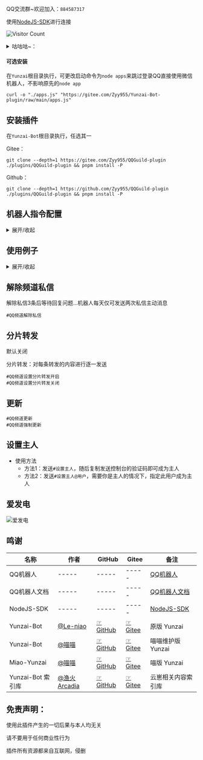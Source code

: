 QQ交流群~欢迎加入：`884587317`

使用[NodeJS-SDK](https://github.com/tencent-connect/bot-node-sdk)进行连接

![Visitor Count](https://profile-counter.glitch.me/Zyy955-QQGuild-plugin/count.svg)

<details><summary>咕咕咕~：</summary>
- [√] 基础消息收发
- [√] 撤回消息
- [√] 引用消息
- [√] 消息转发 
    - [ ] 优化消息转发逻辑 主流插件基本已经支持...
    - [√] `xiaoyao-cvs-plugin`插件的`#刷新ck`指令暂未适配...等待pr通过，可正常使用指令
- [√] 根据api返回的状态码对图片进行缩放后重新发送图片...例如`xiaoyao-cvs-plugin`的星铁图鉴
- [√] 替换url中成为链接的字符，使其可以正常发送... 
- [√] 将发送失败状态码和原因通过图片进行回复用户...
- [√] 可控制台执行`#QQ频道设置...`
- [√] 适配`Bot.pickGroup(group_id).sendMsg("QQGuild-plugin：主动消息")`方法
    - 私聊主动消息不打算适配 官方api只允许机器人每天向单个用户推送两条主动消息
- [ ] 适配设置、删除精华 应该不适配主体方法，会由插件自身完成...(再看)
- [√] 适配`设置主人`插件

</details>

#### 可选安装
在`Yunzai`根目录执行，可更改启动命令为`node apps`来跳过登录QQ直接使用微信机器人，不影响原先的`node app`
```
curl -o "./apps.js" "https://gitee.com/Zyy955/Yunzai-Bot-plugin/raw/main/apps.js"
```

## 安装插件

在`Yunzai-Bot`根目录执行，任选其一

Gitee：
```
git clone --depth=1 https://gitee.com/Zyy955/QQGuild-plugin ./plugins/QQGuild-plugin && pnpm install -P
```

Github：
```
git clone --depth=1 https://github.com/Zyy955/QQGuild-plugin ./plugins/QQGuild-plugin && pnpm install -P
```

## 机器人指令配置

<details><summary>展开/收起</summary>

支持在控制台配置机器人，例如输入`#QQ频道设置...`

添加机器人：
```
#QQ频道设置 是否沙盒:是否私域:appID:token 是=1 否=0
```

删除机器人：
```
#QQ频道设置 是否沙盒:是否私域:appID:token 是=1 否=0
```

查看机器人：
```
#QQ频道账号
```
</details>

## 使用例子

<details><summary>展开/收起</summary>

是否沙盒：`是`

是否私域：`是`

appID：`123456789`

token：`abcdefghijklmnopqrstuvwxyz123456`


添加机器人：
```
#QQ频道设置 1:1:123456789:abcdefghijklmnopqrstuvwxyz123456
```

删除机器人：
```
#QQ频道设置 1:1:123456789:abcdefghijklmnopqrstuvwxyz123456
```

查看机器人：
```
#QQ频道账号
```
</details>

## 解除频道私信

解除私信3条后等待回复问题...机器人每天仅可发送两次私信主动消息
```
#QQ频道解除私信
```

## 分片转发

默认关闭

分片转发：对每条转发的内容进行逐一发送
```
#QQ频道设置分片转发开启
#QQ频道设置分片转发关闭
```

## 更新
```
#QQ频道更新
#QQ频道强制更新
```

## 设置主人

- 使用方法
  - 方法1：发送`#设置主人`，随后复制发送控制台的验证码即可成为主人
  - 方法2：发送`#设置主人@用户`，需要你是主人的情况下，指定此用户成为主人

## 爱发电

![爱发电](https://cdn.jsdelivr.net/gh/Zyy955/imgs/img/202308271209508.jpeg)



## 鸣谢

| 名称 | 作者 | GitHub | Gitee | 备注  | 
|------| ---- | ------ | ----- | ----- | 
| QQ机器人 | ----- | ----- | ----- | [QQ机器人](https://q.qq.com/) |
| QQ机器人文档 | ----- | ----- | ----- | [QQ机器人文档](https://bot.q.qq.com/wiki) |
| NodeJS-SDK | ----- | ----- | ----- | [NodeJS-SDK](https://github.com/tencent-connect/bot-node-sdk) |
| Yunzai-Bot | [@Le-niao](https://gitee.com/Le-niao) | [☞GitHub](https://github.com/Le-niao/Yunzai-Bot) | [☞Gitee](https://gitee.com/Le-niao/Yunzai-Bot) | 原版 Yunzai |
| Yunzai-Bot | [@喵喵](https://gitee.com/yoimiya-kokomi) | [☞GitHub](https://github.com/yoimiya-kokomi/Yunzai-Bot) | [☞Gitee](https://gitee.com/yoimiya-kokomi/Yunzai-Bot) | 喵喵维护版 Yunzai |
| Miao-Yunzai | [@喵喵](https://gitee.com/yoimiya-kokomi) | [☞GitHub](https://github.com/yoimiya-kokomi/Miao-Yunzai) | [☞Gitee](https://gitee.com/yoimiya-kokomi/Miao-Yunzai) | 喵版 Yunzai |
| Yunzai-Bot 索引库 | [@渔火Arcadia](https://gitee.com/yhArcadia) | [☞GitHub](https://github.com/yhArcadia/Yunzai-Bot-plugins-index) | [☞Gitee](https://gitee.com/yhArcadia/Yunzai-Bot-plugins-index) | 云崽相关内容索引库 |

## 免责声明：
使用此插件产生的一切后果与本人均无关

请不要用于任何商业性行为

插件所有资源都来自互联网，侵删
